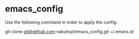 # emacs_config

Use the following command in order to apply the config:

git clone git@github.com:nakutnyi/emacs_config.git ~/.emacs.d/
